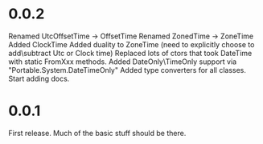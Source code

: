 # 0.0.2
Renamed UtcOffsetTime -> OffsetTime
Renamed ZonedTime -> ZoneTime
Added ClockTime
Added duality to ZoneTime (need to explicitly choose to add\subtract Utc or Clock time)
Replaced lots of ctors that took DateTime with static FromXxx methods.
Added DateOnly\TimeOnly support via "Portable.System.DateTimeOnly"
Added type converters for all classes.
Start adding docs.

# 0.0.1
First release.
Much of the basic stuff should be there.